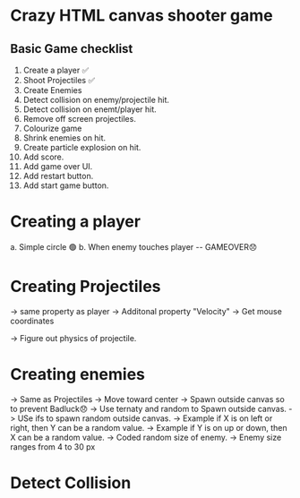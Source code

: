 # Crazy HTML canvas shooter game

## Basic Game checklist
1. Create a player ✅
2. Shoot Projectiles ✅
3. Create Enemies
4. Detect collision on enemy/projectile hit.
5. Detect collision on enemt/player hit.
6. Remove off screen projectiles.
7. Colourize game
8. Shrink enemies on hit.
9. Create particle explosion on hit.
10. Add score.
11. Add game over UI.
12. Add restart button.
13. Add start game button.

# Creating a player
a. Simple circle 🟢
b. When enemy touches player -- GAMEOVER😞

# Creating Projectiles
-> same property as player
-> Additonal property "Velocity"
-> Get mouse coordinates 

-> Figure out physics of projectile.

# Creating enemies
-> Same as Projectiles
-> Move toward center 
-> Spawn outside canvas so to prevent Badluck😞
-> Use ternaty and random to Spawn outside canvas.
-> USe ifs to spawn random outside canvas.
-> Example if X is on left or right, then Y can be a random value.
-> Example if Y is on up or down, then X can be a random value.
-> Coded random size of enemy.
-> Enemy size ranges from 4 to 30 px

# Detect Collision
